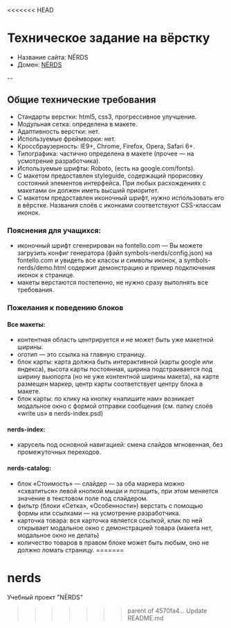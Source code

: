 <<<<<<< HEAD
# Техническое задание на вёрстку

* Название сайта: NЁRDS
* Домен: [NЁRDS](http://rapt0p7.github.io/nerds/)

--

## Общие технические требования

* Стандарты верстки: html5, css3, прогрессивное улучшение.
* Модульная сетка: определена в макете.
* Адаптивность верстки: нет.
* Используемые фреймворки: нет.
* Кроссбраузерность: IE9+, Chrome, Firefox, Opera, Safari 6+.
* Типографика: частично определена в макете (прочее — на усмотрение разработчика).
* Используемые шрифты: Roboto, (есть на google.com/fonts).
* С макетом предоставлен styleguide, содержащий прорисовку состояний элементов интерфейса. При любых расхождениях с макетами он должен иметь высший приоритет.
* С макетом предоставлен иконочный шрифт, нужно использовать его в вёрстке. Названия слоёв с иконками соответствуют CSS-классам иконок.

### Пояснения для учащихся: 

* иконочный шрифт сгенерирован на fontello.com — Вы можете загрузить конфиг генератора (файл symbols-nerds/config.json) на fontello.com и увидеть все классы и символы иконок, а symbols-nerds/demo.html содержит демонстрацию и пример подключения иконок к странице.
* макеты верстаются постепенно, не нужно сразу выполнять все требования.

### Пожелания к поведению блоков

#### Все макеты:
* контентная область центрируется и не может быть уже макетной ширины.
* оготип — это ссылка на главную страницу.
* блок карты: карта должна быть интерактивной (карты google или яндекса), высота карты постоянная, щирина подстраивается под ширину вьюпорта (но не уже контентной ширины макета), на карте размещен маркер, центр карты соответствует центру блока в макете.
* блок карты: по клику на кнопку «напишите нам» возникает модальное окно с формой отправки сообщения (см. папку слоёв «write us» в nerds-index.psd)

#### nerds-index:
* карусель под основной навигацией: смена слайдов мгновенная, без промежуточных переходов.

#### nerds-catalog:
* блок «Стоимость» — слайдер — за оба маркера можно «схватиться» левой кнопкой мыши и потащить, при этом меняется значение в текстовом поле под слайдером.
* фильтр (блоки «Сетка», «Особенности») верстать с помощью формы или ссылками — на усмотрение разработчика.
* карточка товара: вся карточка является ссылкой, клик по ней открывает модальное окно с демонстрацией товара (макета нет, модальное окно не делать)
* количество товаров в правом блоке может быть любым, оно не должно ломать страницу.
=======
# nerds
Учебный проект "NЁRDS"
>>>>>>> parent of 4570fa4... Update README.md
